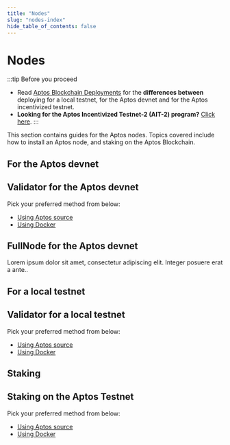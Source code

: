 ```yaml
---
title: "Nodes"
slug: "nodes-index"
hide_table_of_contents: false
---
```


# Nodes

:::tip Before you proceed
- Read [Aptos Blockchain Deployments](aptos-deployments) for the **differences between** deploying for a local testnet, for the Aptos devnet and for the Aptos incentivized testnet.
- **Looking for the Aptos Incentivized Testnet-2 (AIT-2) program?** [Click here](ait/ait-2). 
:::

This section contains guides for the Aptos nodes. Topics covered include how to install an Aptos node, and staking on the Aptos Blockchain.

## For the Aptos devnet 

<div class="docs-card-container">
<div class="row row-cols-1 row-cols-md-2 g-4">

   <div class="col">
    <div class="card h-100" >
    <div class="card-body d-flex flex-column" >
    <h2 class="card-title">Validator for the Aptos devnet </h2>
    <p class="card-text">Pick your preferred method from below:</p>
    <ul class="list-group list-group-flush">
      <li class="list-group-item"><a href="run-a-local-testnet" class="card-link">Using Aptos source</a></li>
      <li class="list-group-item"><a href="run-a-local-testnet#using-docker" class="card-link">Using Docker</a></li>
    </ul>
</div>
</div>
</div>
  <div class="col">
  <div class="card h-100" >
    <div class="card-body d-flex flex-column">
    <h2 class="card-title">FullNode for the Aptos devnet </h2>
    <p class="card-text">Lorem ipsum dolor sit amet, consectetur adipiscing elit. Integer posuere erat a ante..</p>
</div>
</div>
</div>
</div>
</div>

## For a local testnet

<div class="docs-card-container">
<div class="row row-cols-1 row-cols-md-1 g-4">

   <div class="col">
    <div class="card h-100" >
    <div class="card-body d-flex flex-column" >
    <h2 class="card-title">Validator for a local testnet </h2>
    <p class="card-text">Pick your preferred method from below:</p>
    <ul class="list-group list-group-flush">
      <li class="list-group-item"><a href="run-a-local-testnet" class="card-link">Using Aptos source</a></li>
      <li class="list-group-item"><a href="run-a-local-testnet#using-docker" class="card-link">Using Docker</a></li>
    </ul>
</div>
</div>
</div>
  
</div>
</div>

## Staking

<div class="docs-card-container">
<div class="row row-cols-1 row-cols-md-1 g-4">

   <div class="col">
    <div class="card h-100" >
    <div class="card-body d-flex flex-column" >
    <h2 class="card-title">Staking on the Aptos Testnet </h2>
    <p class="card-text">Pick your preferred method from below:</p>
    <ul class="list-group list-group-flush">
      <li class="list-group-item"><a href="run-a-local-testnet" class="card-link">Using Aptos source</a></li>
      <li class="list-group-item"><a href="run-a-local-testnet#using-docker" class="card-link">Using Docker</a></li>
    </ul>
</div>
</div>
</div>
  
</div>
</div>
